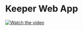 # Keeper Web App
[![Watch the video](https://img.youtube.com/vi/YOUTUBE_VIDEO_ID/0.jpg)](https://youtu.be/RymbZoTy9xc)
